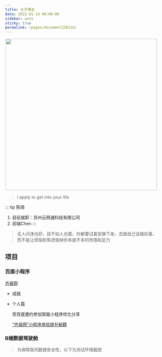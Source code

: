 ```yaml
---
title: 关于博主
date: 2022-01-14 00:00:00
sidebar: auto
sticky: true
permalink: /pages/document220114/
---
```


<p align="center">
  <img width="500" src="https://p15.qhimg.com/dmfd/2560_1440_/t0105d425314f8afd3b.jpg"/>
</p>


> I apply to get into your life

<!-- more -->

::: tip 陈琦

1. 目前就职：苏州云网通科技有限公司<br>
3. 前端Chen
   :::

> 无人问津也好，技不如人也罢，你都要试着安静下来，去做自己该做的事，而不是让烦恼和焦虑毁掉你本就不多的热情和定力

## 项目

### 百度小程序

[齐装网](https://mbd.baidu.com/ma/s/HrCfIhcK)

- 成就

- 个人篇

  受百度邀约参加智能小程序优化分享

  [“齐装网”小程序体验提升秘籍](https://mp.weixin.qq.com/s/5RQKUR-K8AjccaKal4tMtQ)

### B端数据驾驶舱

> 为保障我司数据安全性，以下为测试环境截图




<Vssue title="评论" />
